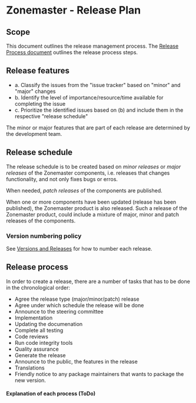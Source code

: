 # Zonemaster - Release Plan

## Scope
This document outlines the release management process. The 
[Release Process document](
https://github.com/zonemaster/zonemaster/blob/master/docs/internal-documentation/maintenance/ReleaseProcess.md) outlines the
release process steps.

## Release features
* a. Classify the issues from the "issue tracker" based on "minor" and
"major" changes 
* b. Identify the level of importance/resource/time available for
completing the issue
* c. Prioritize the identified issues based on (b) and include them in
the respective "release schedule" 

The minor or major features that are part of each release are determined by the development team.

## Release schedule
The release schedule is to be created based on _minor releases_ or _major releases_ of the Zonemaster components, i.e.
releases that changes functionality, and not only fixes bugs or erros.

When needed, _patch releases_ of the components are published.

When one or more components have been updated (release has been published), the Zonemaster product is also
released. Such a release of the Zonemaster product, could include a mixture of major, minor and patch releases of 
the components.

### Version numbering policy
See [Versions and Releases](https://github.com/zonemaster/zonemaster/blob/master/docs/design/Versions%20and%20Releases.md) for how to number each release.

## Release process

In order to create a release, there are a number of tasks that has to be done in the chronological order:
* Agree the release type (major/minor/patch) release
* Agree under which schedule the release will be done
* Announce to the steering committee
* Implementation
* Updating the documenation
* Complete all testing
* Code reviews
* Run code integrity tools
* Quality assurance
* Generate the release  
* Announce to the public, the features in the release
* Translations
* Friendly notice to any package maintainers that wants to package the  new version.

#### Explanation of each process (ToDo)
